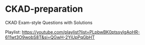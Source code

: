 # CKAD-preparation
CKAD Exam-style Questions with Solutions

Playlist: https://youtube.com/playlist?list=PLpbwBK0ptssyIgAoHR-611wt3O9wobS8T&si=QGwH-2YiUpPqGbHT